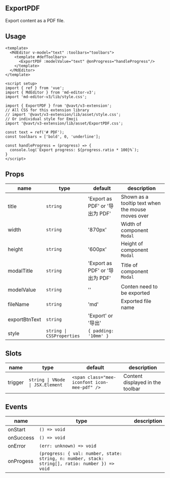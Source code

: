 ## ExportPDF

Export content as a PDF file.

## Usage

```vue
<template>
  <MdEditor v-model="text" :toolbars="toolbars">
    <template #defToolbars>
      <ExportPDF :modelValue="text" @onProgress="handleProgress"/>
    </template>
  </MdEditor>
</template>

<script setup>
import { ref } from 'vue';
import { MdEditor } from 'md-editor-v3';
import 'md-editor-v3/lib/style.css';

import { ExportPDF } from '@vavt/v3-extension';
// All CSS for this extension library
// import '@vavt/v3-extension/lib/asset/style.css';
// Or individual style for Emoji
import '@vavt/v3-extension/lib/asset/ExportPDF.css';

const text = ref('# PDF');
const toolbars = ['bold', 0, 'underline'];

const handleProgress = (progress) => {
  console.log(`Export progress: ${progress.ratio * 100}%`);
}
</script>
```

## Props

| name | type | default | description |
| --- | --- | --- | --- |
| title | `string` | 'Export as PDF' or '导出为 PDF' | Shown as a tooltip text when the mouse moves over |
| width | `string` | '870px' | Width of component `Modal` |
| height | `string` | '600px' | Height of component `Modal` |
| modalTitle | `string` | 'Export as PDF' or '导出为 PDF' | Title of component `Modal` |
| modelValue | `string` | '' | Conten need to be exported |
| fileName | `string` | 'md' | Exported file name |
| exportBtnText | `string` | 'Export' or '导出' |  |
| style | `string \| CSSProperties` | `{ padding: '10mm' }` |  |

## Slots

| name | type | default | description |
| --- | --- | --- | --- |
| trigger | `string \| VNode \| JSX.Element` | `<span class="mee-iconfont icon-mee-pdf" />` | Content displayed in the toolbar |

## Events

| name      | type                     |     | description |
| --------- | ------------------------ | --- | ----------- |
| onStart   | `() => void`             |     |             |
| onSuccess | `() => void`             |     |             |
| onError   | `(err: unknown) => void` |     |             |
| onProgess | `(progress: { val: number, state: string, n: number, stack: string[], ratio: number }) => void`  |     |             |